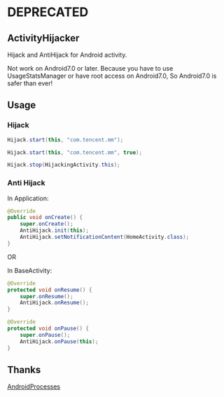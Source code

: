 # DEPRECATED

## ActivityHijacker
Hijack and AntiHijack for Android activity.

Not work on Android7.0 or later.
Because you have to use UsageStatsManager or have root access on Android7.0, So Android7.0 is safer than ever!


## Usage

### Hijack

```java
Hijack.start(this, "com.tencent.mm");

Hijack.start(this, "com.tencent.mm", true);

Hijack.stop(HijackingActivity.this);
```

### Anti Hijack

In Application:

```java
@Override
public void onCreate() {
    super.onCreate();
    AntiHijack.init(this);
    AntiHijack.setNotificationContent(HomeActivity.class);
}
```

OR

In BaseActivity:

```java
@Override
protected void onResume() {
    super.onResume();
    AntiHijack.onResume();
}
```

```java
@Override
protected void onPause() {
    super.onPause();
    AntiHijack.onPause(this);
}
```


## Thanks
[AndroidProcesses](https://github.com/jaredrummler/AndroidProcesses)
